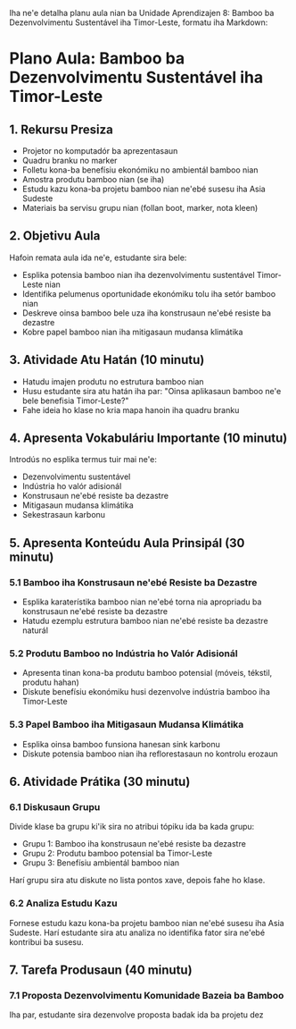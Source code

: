 Iha ne'e detalha planu aula nian ba Unidade Aprendizajen 8: Bamboo ba Dezenvolvimentu Sustentável iha Timor-Leste, formatu iha Markdown:

# Plano Aula: Bamboo ba Dezenvolvimentu Sustentável iha Timor-Leste

## 1. Rekursu Presiza

- Projetor no komputadór ba aprezentasaun
- Quadru branku no marker
- Folletu kona-ba benefísiu ekonómiku no ambientál bamboo nian
- Amostra produtu bamboo nian (se iha)
- Estudu kazu kona-ba projetu bamboo nian ne'ebé susesu iha Asia Sudeste
- Materiais ba servisu grupu nian (follan boot, marker, nota kleen)

## 2. Objetivu Aula

Hafoin remata aula ida ne'e, estudante sira bele:
- Esplika potensia bamboo nian iha dezenvolvimentu sustentável Timor-Leste nian
- Identifika pelumenus oportunidade ekonómiku tolu iha setór bamboo nian
- Deskreve oinsa bamboo bele uza iha konstrusaun ne'ebé resiste ba dezastre
- Kobre papel bamboo nian iha mitigasaun mudansa klimátika

## 3. Atividade Atu Hatán (10 minutu)

- Hatudu imajen produtu no estrutura bamboo nian
- Husu estudante sira atu hatán iha par: "Oinsa aplikasaun bamboo ne'e bele benefisia Timor-Leste?"
- Fahe ideia ho klase no kria mapa hanoin iha quadru branku

## 4. Apresenta Vokabuláriu Importante (10 minutu)

Introdús no esplika termus tuir mai ne'e:
- Dezenvolvimentu sustentável
- Indústria ho valór adisionál
- Konstrusaun ne'ebé resiste ba dezastre
- Mitigasaun mudansa klimátika
- Sekestrasaun karbonu

## 5. Apresenta Konteúdu Aula Prinsipál (30 minutu)

### 5.1 Bamboo iha Konstrusaun ne'ebé Resiste ba Dezastre
- Esplika karaterístika bamboo nian ne'ebé torna nia apropriadu ba konstrusaun ne'ebé resiste ba dezastre
- Hatudu ezemplu estrutura bamboo nian ne'ebé resiste ba dezastre naturál

### 5.2 Produtu Bamboo no Indústria ho Valór Adisionál
- Apresenta tinan kona-ba produtu bamboo potensial (móveis, tékstil, produtu hahan)
- Diskute benefísiu ekonómiku husi dezenvolve indústria bamboo iha Timor-Leste

### 5.3 Papel Bamboo iha Mitigasaun Mudansa Klimátika
- Esplika oinsa bamboo funsiona hanesan sink karbonu
- Diskute potensia bamboo nian iha reflorestasaun no kontrolu erozaun

## 6. Atividade Prátika (30 minutu)

### 6.1 Diskusaun Grupu
Divide klase ba grupu ki'ik sira no atribui tópiku ida ba kada grupu:
- Grupu 1: Bamboo iha konstrusaun ne'ebé resiste ba dezastre
- Grupu 2: Produtu bamboo potensial ba Timor-Leste
- Grupu 3: Benefísiu ambientál bamboo nian

Harí grupu sira atu diskute no lista pontos xave, depois fahe ho klase.

### 6.2 Analiza Estudu Kazu
Fornese estudu kazu kona-ba projetu bamboo nian ne'ebé susesu iha Asia Sudeste. Harí estudante sira atu analiza no identifika fator sira ne'ebé kontribui ba susesu.

## 7. Tarefa Produsaun (40 minutu)

### 7.1 Proposta Dezenvolvimentu Komunidade Bazeia ba Bamboo
Iha par, estudante sira dezenvolve proposta badak ida ba projetu dez